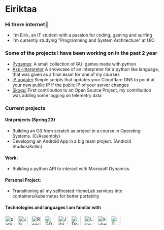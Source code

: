 # Eiriktaa
### Hi there internet👋 
- I'm Eirik, an IT student with a passion for coding, gaming and surfing
- I'm currently studying "Programming and System Architecture" at UiO

### Some of the projects I have been working on in the past 2 year


- [Pygames](https://github.com/Eiriktaa/Pygames): A small collection of GUI games made with python
- [Asp-interpretor](https://github.com/Eiriktaa/Asp-interpretor) A showcase of an interpretor for a python like language, that was given as a final exam for one of my courses
- [IP updater](https://github.com/Eiriktaa/ipupdater) Simple scripts that updates your Cloudflare DNS to point at your new public IP if the public IP of your server changes
- [Skogul](https://github.com/telenornms/skogul) First contribution to an Open Source Project, my contribution was adding some logging on telemetry data

### Current projects
#### Uni projects (Spring 23)
- Building an OS from scratch as project in a course in Operating Systems. (C/Assembly)
- Developing an Android App in a big team project. (Android Studios/Kotlin)
#### Work:
- Building a python API to interact with Microsoft Dynamics. 
#### Personal Project:
- Transitioning all my selfhosted HomeLab services into containers/kubernetes for better portabilty
#### Technologies and languages I am familar with
<img align="left" alt="python" width="30px" style="padding-right:10px" src="https://cdn.jsdelivr.net/gh/devicons/devicon/icons/python/python-original-wordmark.svg" />
<img align="left" alt="JS" width="30px" style="padding-right:10px" src="https://cdn.jsdelivr.net/gh/devicons/devicon/icons/javascript/javascript-original.svg" /> 
<img align="left" alt="React" width="30px" style="padding-right:10px" src="https://cdn.jsdelivr.net/gh/devicons/devicon/icons/react/react-original.svg" />
<img align="left" alt="GO" width="30px" style="padding-right:10px" src="https://cdn.jsdelivr.net/gh/devicons/devicon/icons/go/go-original.svg" />
<img align="left" alt="JAVA" width="30px" style="padding-right:10px" src="https://cdn.jsdelivr.net/gh/devicons/devicon/icons/java/java-original.svg" />
<img align="left" alt="Docker" width="30px" style="padding-right:10px" src="https://cdn.jsdelivr.net/gh/devicons/devicon/icons/docker/docker-original.svg" />
<img align="left" alt="Linux" width="30px" style="padding-right:10px" src="https://cdn.jsdelivr.net/gh/devicons/devicon/icons/linux/linux-original.svg" />
<img align="left" alt="kubernetes" width="30px" style="padding-right:10px" src="https://cdn.jsdelivr.net/gh/devicons/devicon/icons/kubernetes/kubernetes-plain.svg" />
<img align="left" alt="C" width="30px" style="padding-right:10px" src="https://cdn.jsdelivr.net/gh/devicons/devicon/icons/c/c-original.svg" />



<!--
**Eiriktaa/Eiriktaa** is a ✨ _special_ ✨ repository because its `README.md` (this file) appears on your GitHub profile.

Here are some ideas to get you started:

- 🔭 I’m currently working on ...
- 🌱 I’m currently learning ...
- 👯 I’m looking to collaborate on ...
- 🤔 I’m looking for help with ...
- 💬 Ask me about ...
- 📫 How to reach me: ...
- 😄 Pronouns: ...
- ⚡ Fun fact: ...
-->
